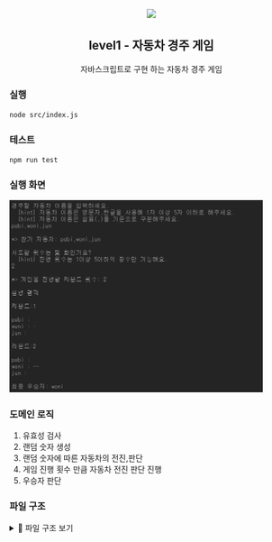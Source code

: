 <p align="middle" >
  <img width="200px;" src="https://user-images.githubusercontent.com/50367798/106415730-2645a280-6493-11eb-876c-ef7172652261.png"/>
</p>
<h2 align="middle">level1 - 자동차 경주 게임</h2>
<p align="middle">자바스크립트로 구현 하는 자동차 경주 게임</p>


### 실행
```bash
node src/index.js
```
### 테스트 
```bash
npm run test
```

### 실행 화면
<img src="./car_racing_step1.png" alt="실행화면" width="450">

### 도메인 로직

1. 유효성 검사
2. 랜덤 숫자 생성
3. 랜덤 숫자에 따른 자동차의 전진,판단
4. 게임 진행 횟수 만큼 자동차 전진 판단 진행
5. 우승자 판단
   
### 파일 구조


<details>
<summary>📜 파일 구조 보기</summary>
<div markdown="1">

```

📦src
 ┣ 📂constants : 상수 관리
 ┃ ┣ 📜index.js
 ┃ ┗ 📜message.js : 입력, 출력 메세지 관리
 ┣ 📂controllers
 ┃ ┣ 📜Game.js : 게임 진행 관리
 ┃ ┣ 📜index.js
 ┃ ┗ 📜InputController.js : 유효한 입력값을 받을 때 까지 입력값 받기 진행
 ┣ 📂models : 도메인 로직 관리
 ┃ ┣ 📜Car.js : 참여하는 자동차에 대한 데이터(이름, 전진 횟수) 관리
 ┃ ┣ 📜CarValidator.js : 자동차에 대한 유효성 검사 담당
 ┃ ┣ 📜index.js
 ┃ ┗ 📜RoundValidator.js : 게임 진행 횟수에 대한 유효성 검사 담당
 ┣ 📂utils : 콘솔 입출력, 랜덤숫자등 필요한 기능 구현에 필요한 유틸
 ┃ ┣ 📜Console.js : 터미널로 입출력하는 유틸
 ┃ ┣ 📜index.js
 ┃ ┗ 📜RandomNumber.js : 랜덤값을 생성하는 유틸
 ┣ 📂views : UI 담당
 ┃ ┣ 📜index.js
 ┃ ┣ 📜InputView.js : 입력 ui 담당
 ┃ ┗ 📜OutView.js : 출력 ui 담당
 ┣ 📜App.js
 ┗ 📜index.js




🔎 Game 에 대한 추가 설명
- 유효성 검사 통과한 입력값에 대해 참여하는 자동차 리스트, 게임 진행 횟수를 설정
- 게임 진행 횟수 만큼 자동차 전진 판단 실행
- 우승자 판단 및 출력

📦testUtils : 입출력과 랜덤값을 임의로 설정해 확인할 수 있는 테스트 유틸
 ┣ 📂__tests__
 ┃ ┗ 📜Util.test.js : 테스트 유틸에 대한 테스트 파일
 ┗ 📜index.js : 테스트 유틸 관리 파일

 📦__tests__
 ┣ 📜.gitkeep
 ┣ 📜Application.test.js : 자동차 경주 게임의 전반적인 실행에 대한 테스트
 ┣ 📜Car.test.js : 자동차의 전진 판단에 대한 테스트
 ┣ 📜RandomNumber.test.js : 랜덤 숫자에 대한 테스트
 ┗ 📜Validator.test.js : 유효성 검사에 대한 테스트

```
</div>
</details>

